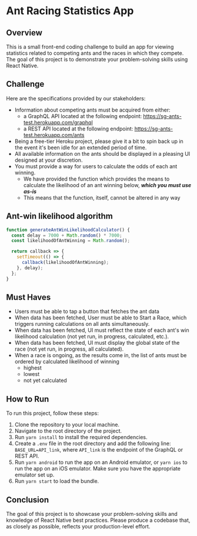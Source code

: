 # Ant Racing Statistics App

## Overview

This is a small front-end coding challenge to build an app for viewing statistics related to competing ants and the races in which they compete. The goal of this project is to demonstrate your problem-solving skills using React Native.

## Challenge

Here are the specifications provided by our stakeholders:

- Information about competing ants must be acquired from either:
  - a GraphQL API located at the following endpoint: <https://sg-ants-test.herokuapp.com/graphql>
  - a REST API located at the following endpoint: <https://sg-ants-test.herokuapp.com/ants>
- Being a free-tier Heroku project, please give it a bit to spin back up in the event it's been idle for an extended period of time.
- All available information on the ants should be displayed in a pleasing UI designed at your discretion.
- You must provide a way for users to calculate the odds of each ant winning.
  - We have provided the function which provides the means to calculate the likelihood of an ant winning below, **_which you must use as-is_**
  - This means that the function, itself, cannot be altered in any way

## Ant-win likelihood algorithm

```jsx
function generateAntWinLikelihoodCalculator() {
  const delay = 7000 + Math.random() * 7000;
  const likelihoodOfAntWinning = Math.random();

  return callback => {
    setTimeout(() => {
      callback(likelihoodOfAntWinning);
    }, delay);
  };
}
```

## Must Haves

- Users must be able to tap a button that fetches the ant data
- When data has been fetched, User must be able to Start a Race, which triggers running calculations on all ants simultaneously.
- When data has been fetched, UI must reflect the state of each ant's win likelihood calculation (not yet run, in progress, calculated, etc.).
- When data has been fetched, UI must display the global state of the race (not yet run, in progress, all calculated).
- When a race is ongoing, as the results come in, the list of ants must be ordered by calculated likelihood of winning
  - highest
  - lowest
  - not yet calculated

## How to Run

To run this project, follow these steps:

1. Clone the repository to your local machine.
2. Navigate to the root directory of the project.
3. Run `yarn install` to install the required dependencies.
4. Create a `.env` file in the root directory and add the following line: `BASE_URL=API_link`, where `API_link` is the endpoint of the GraphQL or REST API.
5. Run `yarn android` to run the app on an Android emulator, or `yarn ios` to run the app on an iOS emulator. Make sure you have the appropriate emulator set up.
6. Run `yarn start` to load the bundle.

## Conclusion

The goal of this project is to showcase your problem-solving skills and knowledge of React Native best practices. Please produce a codebase that, as closely as possible, reflects your production-level effort.
